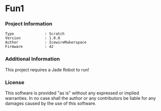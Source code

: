 Fun1
================



### Project Information
```
Type              : Scratch
Version           : 1.0.0
Author            : IcewireMakerspace
Firmware          : 42
```

### Additional Information
This project requires a Jade Robot to run!

### License
This software is provided "as is" without any expressed or implied warranties.  In no case shall the author or any contributors be liable for any damages caused by the use of this software.

